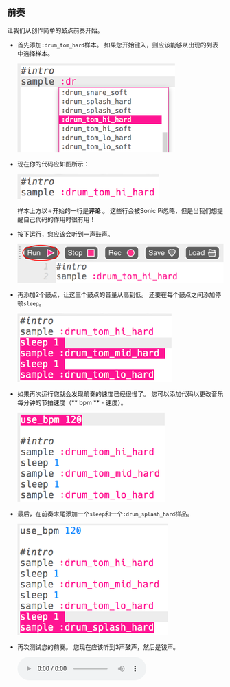 ## 前奏

让我们从创作简单的鼓点前奏开始。

+ 首先添加`:drum_tom_hard`样本。 如果您开始键入，则应该能够从出现的列表中选择样本。
    
    ![截屏](images/drum-sample-help.png)

+ 现在你的代码应如图所示：
    
    ![截屏](images/drum-intro-1.png)
    
    样本上方以`＃`开始的一行是**评论** 。 这些行会被Sonic Pi忽略，但是当我们想提醒自己代码的作用时很有用！

+ 按下运行，您应该会听到一声鼓声。
    
    ![截屏](images/drum-run.png)

+ 再添加2个鼓点，让这三个鼓点的音量从高到低。 还要在每个鼓点之间添加停顿`sleep`。
    
    ![截屏](images/drum-intro-2.png)

+ 如果再次运行您就会发现前奏的速度已经很慢了。 您可以添加代码以更改音乐每分钟的节拍速度（** bpm ** - 速度）。
    
    ![截屏](images/drum-bpm.png)

+ 最后，在前奏末尾添加一个`sleep`和一个`:drum_splash_hard`样品。
    
    ![截屏](images/drum-intro-splash.png)

+ 再次测试您的前奏。 您现在应该听到3声鼓声，然后是钹声。
    
    <div id="audio-preview" class="pdf-hidden">
      <audio controls preload> <source src="resources/drums-intro.mp3" type="audio/mpeg"> 您的浏览器不支持 <code>audio</code> 元素。 </audio>
    </div>